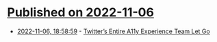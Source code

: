 # [Published on 2022-11-06](index.md)

* [2022-11-06, 18:58:59](https://news.ycombinator.com/item?id=33495853) - [Twitter’s Entire A11y Experience Team Let Go](https://twitter.com/gerardkcohen/status/1588584459779321857)
